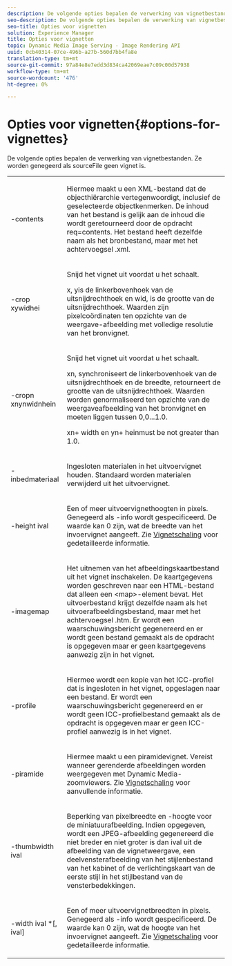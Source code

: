 ```yaml
---
description: De volgende opties bepalen de verwerking van vignetbestanden. Ze worden genegeerd als sourceFile geen vignet is.
seo-description: De volgende opties bepalen de verwerking van vignetbestanden. Ze worden genegeerd als sourceFile geen vignet is.
seo-title: Opties voor vignetten
solution: Experience Manager
title: Opties voor vignetten
topic: Dynamic Media Image Serving - Image Rendering API
uuid: 0cb40314-07ce-496b-a27b-560d7bb4fa8e
translation-type: tm+mt
source-git-commit: 97a84e8e7edd3d834ca42069eae7c09c00d57938
workflow-type: tm+mt
source-wordcount: '476'
ht-degree: 0%

---
```



# Opties voor vignetten{#options-for-vignettes}

De volgende opties bepalen de verwerking van vignetbestanden. Ze worden genegeerd als sourceFile geen vignet is.

<table id="simpletable_6D0C967EB84947FBAC34B46C4BB23AF0"> 
 <tr class="strow"> 
  <td class="stentry"> <p><span class="codeph"> -contents</span> </p></td> 
  <td class="stentry"> <p>Hiermee maakt u een XML-bestand dat de objecthiërarchie vertegenwoordigt, inclusief de geselecteerde objectkenmerken. De inhoud van het bestand is gelijk aan de inhoud die wordt geretourneerd door de opdracht <span class="codeph"> req=contents</span>. Het bestand heeft dezelfde naam als het bronbestand, maar met het achtervoegsel <span class="filepath"> .xml</span>. </p></td> 
 </tr> 
 <tr class="strow"> 
  <td class="stentry"> <p><span class="codeph">-crop  <span class="varname"> </span><span class="varname"> </span><span class="varname"> </span><span class="varname"> xywidhei</span></span> </p></td> 
  <td class="stentry"> <p>Snijd het vignet uit voordat u het schaalt. </p> <p><span class="codeph"><span class="varname"> x</span>,<span class="varname"> </span></span> yis de linkerbovenhoek van de uitsnijdrechthoek en  <span class="codeph"><span class="varname"> wid</span>,<span class="varname"> </span></span> is de grootte van de uitsnijdrechthoek. Waarden zijn pixelcoördinaten ten opzichte van de weergave-afbeelding met volledige resolutie van het bronvignet. </p></td> 
 </tr> 
 <tr class="strow"> 
  <td class="stentry"> <p><span class="codeph">-cropn  <span class="varname"> </span><span class="varname"> </span><span class="varname"> </span><span class="varname"> xnynwidnhein</span></span> </p> </td> 
  <td class="stentry"> <p>Snijd het vignet uit voordat u het schaalt. </p> <p><span class="codeph"><span class="varname"> xn</span>,<span class="varname"> </span></span> synchroniseert de linkerbovenhoek van de uitsnijdrechthoek en de  <span class="codeph"><span class="varname"> breedte</span>,<span class="varname"> </span></span> retourneert de grootte van de uitsnijdrechthoek. Waarden worden genormaliseerd ten opzichte van de weergaveafbeelding van het bronvignet en moeten liggen tussen 0,0...1.0. </p> <p><span class="codeph"><span class="varname"> xn</span></span>+<span class="codeph"><span class="varname"> </span></span> width en  <span class="codeph"><span class="varname"> yn</span></span>+<span class="codeph"><span class="varname"> </span></span> heinmust be not greater than 1.0. </p></td> 
 </tr> 
 <tr class="strow"> 
  <td class="stentry"> <p><span class="codeph"> -inbedmateriaal</span> </p></td> 
  <td class="stentry"> <p>Ingesloten materialen in het uitvoervignet houden. Standaard worden materialen verwijderd uit het uitvoervignet. </p></td> 
 </tr> 
 <tr class="strow"> 
  <td class="stentry"> <p><span class="codeph">-height  <span class="varname"> ival</span></span> </p></td> 
  <td class="stentry"> <p>Een of meer uitvoervignethoogten in pixels. Genegeerd als -info wordt gespecificeerd. <span class="varname"> De waarde </span> kan 0 zijn, wat de breedte van het invoervignet aangeeft. Zie <a href="../../../../ir-api/vntc/utilities/c-ir-vignette-converter-vntc/c-ir-vignette-scaling.md#concept-e373a29c2f954df98d704c7723804585" type="concept" format="dita" scope="local"> Vignetschaling</a> voor gedetailleerde informatie. </p></td> 
 </tr> 
 <tr class="strow"> 
  <td class="stentry"> <p><span class="codeph"> -imagemap</span> </p></td> 
  <td class="stentry"> <p>Het uitnemen van het afbeeldingskaartbestand uit het vignet inschakelen. De kaartgegevens worden geschreven naar een HTML-bestand dat alleen een <span class="codeph"> &lt;map&gt;</span>-element bevat. Het uitvoerbestand krijgt dezelfde naam als het uitvoerafbeeldingsbestand, maar met het achtervoegsel <span class="filepath"> .htm</span>. Er wordt een waarschuwingsbericht gegenereerd en er wordt geen bestand gemaakt als de opdracht is opgegeven maar er geen kaartgegevens aanwezig zijn in het vignet. </p></td> 
 </tr> 
 <tr class="strow"> 
  <td class="stentry"> <p><span class="codeph"> -profile</span> </p></td> 
  <td class="stentry"> <p>Hiermee wordt een kopie van het ICC-profiel dat is ingesloten in het vignet, opgeslagen naar een bestand. Er wordt een waarschuwingsbericht gegenereerd en er wordt geen ICC-profielbestand gemaakt als de opdracht is opgegeven maar er geen ICC-profiel aanwezig is in het vignet. </p></td> 
 </tr> 
 <tr class="strow"> 
  <td class="stentry"> <p><span class="codeph"> -piramide</span> </p></td> 
  <td class="stentry"> <p>Hiermee maakt u een piramidevignet. Vereist wanneer gerenderde afbeeldingen worden weergegeven met Dynamic Media-zoomviewers. Zie <a href="../../../../ir-api/vntc/utilities/c-ir-vignette-converter-vntc/c-ir-vignette-scaling.md#concept-e373a29c2f954df98d704c7723804585" type="concept" format="dita" scope="local"> Vignetschaling</a> voor aanvullende informatie. </p></td> 
 </tr> 
 <tr class="strow"> 
  <td class="stentry"> <p><span class="codeph">-thumbwidth  <span class="varname"> ival</span></span> </p></td> 
  <td class="stentry"> <p>Beperking van pixelbreedte en -hoogte voor de miniatuurafbeelding. Indien opgegeven, wordt een JPEG-afbeelding gegenereerd die niet breder en niet groter is dan <span class="varname"> ival</span> uit de afbeelding van de vignetweergave, een deelvensterafbeelding van het stijlenbestand van het kabinet of de verlichtingskaart van de eerste stijl in het stijlbestand van de vensterbedekkingen. </p></td> 
 </tr> 
 <tr class="strow"> 
  <td class="stentry"> <p><span class="codeph">-width  <span class="varname"> ival</span> *[,<span class="varname"> ival</span>]</span> </p></td> 
  <td class="stentry"> <p>Een of meer uitvoervignetbreedten in pixels. Genegeerd als <span class="codeph"> -info</span> wordt gespecificeerd. <span class="varname"> De waarde </span> kan 0 zijn, wat de hoogte van het invoervignet aangeeft. Zie <a href="../../../../ir-api/vntc/utilities/c-ir-vignette-converter-vntc/c-ir-vignette-scaling.md#concept-e373a29c2f954df98d704c7723804585" type="concept" format="dita" scope="local"> Vignetschaling</a> voor gedetailleerde informatie. </p></td> 
 </tr> 
</table>

